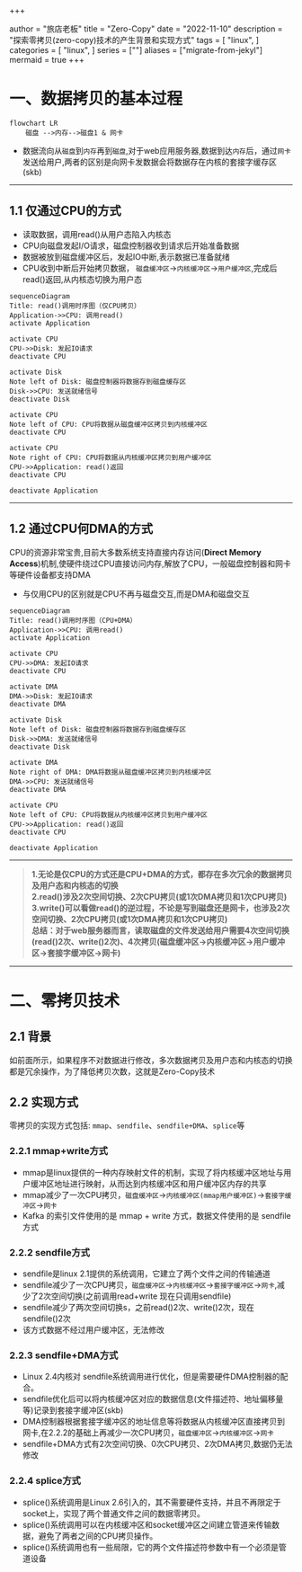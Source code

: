 +++

author = "旅店老板"
title = "Zero-Copy"
date = "2022-11-10"
description = "探索零拷贝(zero-copy)技术的产生背景和实现方式"
tags = [
	"linux",
]
categories = [
    "linux",
]
series = [""]
aliases = ["migrate-from-jekyl"]
mermaid = true
+++
# 一、数据拷贝的基本过程
```mermaid
flowchart LR
    磁盘 -->内存-->磁盘1 & 网卡
```
* 数据流向从`磁盘`到`内存`再到`磁盘`,对于web应用服务器,数据到达`内存`后，通过`网卡`发送给用户,两者的区别是向网卡发数据会将数据存在内核的套接字缓存区(skb)
***
## 1.1 仅通过CPU的方式
* 读取数据，调用read()从用户态陷入内核态
* CPU向磁盘发起I/O请求，磁盘控制器收到请求后开始准备数据
* 数据被放到磁盘缓冲区后，发起IO中断,表示数据已准备就绪
* CPU收到中断后开始拷贝数据， `磁盘缓冲区`->`内核缓冲区`->`用户缓冲区`,完成后read()返回,从内核态切换为用户态
```mermaid
sequenceDiagram
Title: read()调用时序图（仅CPU拷贝）
Application->>CPU: 调用read()
activate Application

activate CPU
CPU->>Disk: 发起IO请求
deactivate CPU

activate Disk
Note left of Disk: 磁盘控制器将数据存到磁盘缓存区
Disk->>CPU: 发送就绪信号
deactivate Disk

activate CPU
Note left of CPU: CPU将数据从磁盘缓冲区拷贝到内核缓冲区
deactivate CPU

activate CPU
Note right of CPU: CPU将数据从内核缓冲区拷贝到用户缓冲区
CPU->>Application: read()返回
deactivate CPU

deactivate Application
```
***
## 1.2 通过CPU何DMA的方式
CPU的资源非常宝贵,目前大多数系统支持直接内存访问(**Direct Memory Access**)机制,使硬件绕过CPU直接访问内存,解放了CPU，一般磁盘控制器和网卡等硬件设备都支持DMA
* 与仅用CPU的区别就是CPU不再与磁盘交互,而是DMA和磁盘交互
```mermaid
sequenceDiagram
Title: read()调用时序图（CPU+DMA）
Application->>CPU: 调用read()
activate Application

activate CPU
CPU->>DMA: 发起IO请求
deactivate CPU

activate DMA
DMA->>Disk: 发起IO请求
deactivate DMA

activate Disk
Note left of Disk: 磁盘控制器将数据存到磁盘缓存区
Disk->>DMA: 发送就绪信号
deactivate Disk

activate DMA
Note right of DMA: DMA将数据从磁盘缓冲区拷贝到内核缓冲区
DMA->>CPU: 发送就绪信号
deactivate DMA

activate CPU
Note left of CPU: CPU将数据从内核缓冲区拷贝到用户缓冲区
CPU->>Application: read()返回
deactivate CPU

deactivate Application
```
***
> **1.无论是仅CPU的方式还是CPU+DMA的方式，都存在多次冗余的数据拷贝及用户态和内核态的切换**  
> **2.read()涉及2次空间切换、2次CPU拷贝(或1次DMA拷贝和1次CPU拷贝)**  
> **3.write()可以看做read()的逆过程，不论是写到磁盘还是网卡，也涉及2次空间切换、2次CPU拷贝(或1次DMA拷贝和1次CPU拷贝)**  
> **总结：对于web服务器而言，读取磁盘的文件发送给用户需要4次空间切换(read()2次、write()2次)、4次拷贝(磁盘缓冲区->内核缓冲区->用户缓冲区->套接字缓冲区->网卡)**
***

# 二、零拷贝技术
## 2.1 背景
如前面所示，如果程序不对数据进行修改，多次数据拷贝及用户态和内核态的切换都是冗余操作，为了降低拷贝次数，这就是Zero-Copy技术
## 2.2 实现方式
零拷贝的实现方式包括: `mmap`、`sendfile`、`sendfile+DMA`、`splice`等
### 2.2.1 mmap+write方式
* mmap是linux提供的一种内存映射文件的机制，实现了将内核缓冲区地址与用户缓冲区地址进行映射，从而达到内核缓冲区和用户缓冲区内存的共享
* mmap减少了一次CPU拷贝，`磁盘缓冲区`->`内核缓冲区(mmap用户缓冲区)`->`套接字缓冲区`->`网卡`
* Kafka 的索引文件使用的是 mmap + write 方式，数据文件使用的是 sendfile 方式
### 2.2.2 sendfile方式
* sendfile是linux 2.1提供的系统调用，它建立了两个文件之间的传输通道
* sendfile减少了一次CPU拷贝，`磁盘缓冲区`->`内核缓冲区`->`套接字缓冲区`->`网卡`,减少了2次空间切换(之前调用read+write 现在只调用sendfile)
* sendfile减少了两次空间切换s，之前read()2次、write()2次，现在sendfile()2次
* 该方式数据不经过用户缓冲区，无法修改
### 2.2.3 sendfile+DMA方式
* Linux 2.4内核对 sendfile系统调用进行优化，但是需要硬件DMA控制器的配合。
* sendfile优化后可以将内核缓冲区对应的数据信息(文件描述符、地址偏移量等)记录到套接字缓冲区(skb)
* DMA控制器根据套接字缓冲区的地址信息等将数据从内核缓冲区直接拷贝到网卡,在2.2.2的基础上再减少一次CPU拷贝，`磁盘缓冲区`->`内核缓冲区`->`网卡`
* sendfile+DMA方式有2次空间切换、0次CPU拷贝、2次DMA拷贝,数据仍无法修改
### 2.2.4 splice方式
* splice()系统调用是Linux 2.6引入的，其不需要硬件支持，并且不再限定于socket上，实现了两个普通文件之间的数据零拷贝。
* splice()系统调用可以在内核缓冲区和socket缓冲区之间建立管道来传输数据，避免了两者之间的CPU拷贝操作。
* splice()系统调用也有一些局限，它的两个文件描述符参数中有一个必须是管道设备
